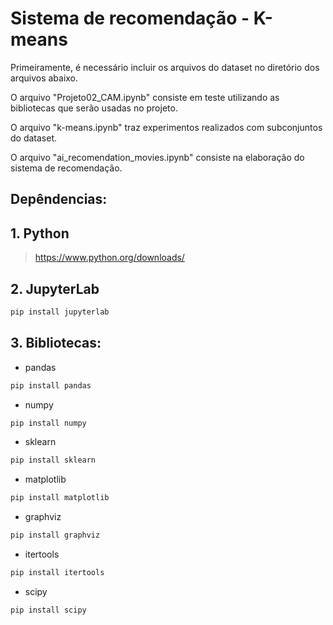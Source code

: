 # Sistema de recomendação - K-means

Primeiramente, é necessário incluir os arquivos do dataset no diretório dos arquivos abaixo.

O arquivo "Projeto02_CAM.ipynb" consiste em teste utilizando as bibliotecas que serão usadas no projeto.

O arquivo "k-means.ipynb" traz experimentos realizados com subconjuntos do dataset.

O arquivo "ai_recomendation_movies.ipynb" consiste na elaboração do sistema de recomendação.


## Depêndencias:

## 1. Python 
><https://www.python.org/downloads/> 

## 2. JupyterLab
 ```Python
pip install jupyterlab 
```
## 3. Bibliotecas:

- pandas
```Python
pip install pandas 
```

- numpy
```Python
pip install numpy 
```

- sklearn 
```Python
pip install sklearn 
```
- matplotlib
```Python
pip install matplotlib 
```

- graphviz
```Python
pip install graphviz 
```

- itertools
```Python
pip install itertools 
```

- scipy
```Python
pip install scipy 
```
